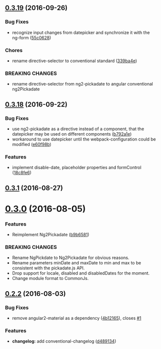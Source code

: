<a name="0.3.19"></a>
## [0.3.19](https://github.com/cschroeter/ng2-pickadate/compare/0.3.18...0.3.19) (2016-09-26)


### Bug Fixes

* recognize input changes from datepicker and synchronize it with the ng-form ([55c0628](https://github.com/cschroeter/ng2-pickadate/commit/55c0628))


### Chores

* rename directive-selector to conventional standard ([339ba4e](https://github.com/cschroeter/ng2-pickadate/commit/339ba4e))


### BREAKING CHANGES

* rename directive-selector from ng2-pickadate to angular conventional ng2Pickadate



<a name="0.3.18"></a>
## [0.3.18](https://github.com/cschroeter/ng2-pickadate/compare/0.3.1...0.3.18) (2016-09-22)


### Bug Fixes

* use ng2-pickadate as a directive instead of a component, that the datepicker may be used on different components ([b792a1e](https://github.com/cschroeter/ng2-pickadate/commit/b792a1e))
* workaround to use datepicker until the webpack-configuration could be modified ([e60f98b](https://github.com/cschroeter/ng2-pickadate/commit/e60f98b))


### Features

* implement disable-date, placeholder properties and formControl ([18c8fe6](https://github.com/cschroeter/ng2-pickadate/commit/18c8fe6))



<a name="0.3.1"></a>
## [0.3.1](https://github.com/cschroeter/ng2-pickadate/compare/0.3.0...0.3.1) (2016-08-27)



<a name="0.3.0"></a>
# [0.3.0](https://github.com/cschroeter/ng2-pickadate/compare/0.2.2...0.3.0) (2016-08-05)


### Features

* Reimplement Ng2Pickadate ([b9b6581](https://github.com/cschroeter/ng2-pickadate/commit/b9b6581))


### BREAKING CHANGES

* Rename NgPickdate to Ng2Pickadate for obvious reasons.
* Rename parameters minDate and maxDate to min and max to be consistent with the pickadate.js API.
* Drop support for locale, disabled and disabledDates for the moment.
* Change module format to CommonJs.



<a name="0.2.2"></a>
## [0.2.2](https://github.com/cschroeter/ng2-pickadate/compare/4b12165...0.2.2) (2016-08-03)


### Bug Fixes

* remove angular2-material as a dependency ([4b12165](https://github.com/cschroeter/ng2-pickadate/commit/4b12165)), closes [#1](https://github.com/cschroeter/ng2-pickadate/issues/1)


### Features

* **changelog:** add conventional-changelog ([d489134](https://github.com/cschroeter/ng2-pickadate/commit/d489134))



